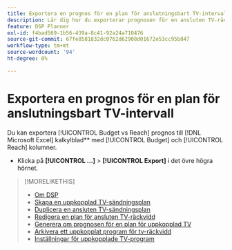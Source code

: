 ```yaml
---
title: Exportera en prognos för en plan för anslutningsbart TV-intervall
description: Lär dig hur du exporterar prognosen för en ansluten TV-räckvidd.
feature: DSP Planner
exl-id: f4bad569-1b56-439a-8c41-92a24a710476
source-git-commit: 67fe8581832dc0762d62908d01672e53cc95b847
workflow-type: tm+mt
source-wordcount: '94'
ht-degree: 0%

---
```


# Exportera en prognos för en plan för anslutningsbart TV-intervall

Du kan exportera [!UICONTROL Budget vs Reach] prognos till [!DNL Microsoft Excel] kalkylblad** med [!UICONTROL Budget] och [!UICONTROL Reach] kolumner.

* Klicka på **[!UICONTROL ...]** > **[!UICONTROL Export]** i det övre högra hörnet.

>[!MORELIKETHIS]
>
>* [Om DSP](planner-about.md)
>* [Skapa en uppkopplad TV-sändningsplan](planner-create.md)
>* [Duplicera en ansluten TV-sändningsplan](planner-duplicate.md)
>* [Redigera en plan för ansluten TV-räckvidd](planner-edit.md)
>* [Generera om prognosen för en plan för uppkopplad TV](planner-forecast.md)
>* [Arkivera ett uppkopplat program för tv-räckvidd](planner-archive.md)
>* [Inställningar för uppkopplade TV-program](planner-settings.md)
